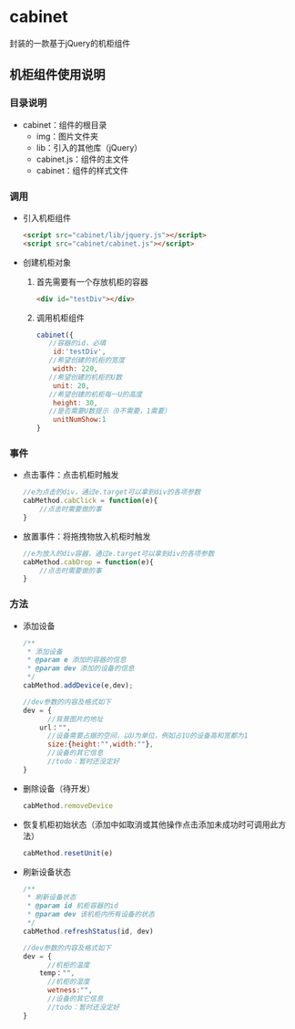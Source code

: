 # cabinet
封装的一款基于jQuery的机柜组件

## 机柜组件使用说明

### 目录说明

- cabinet：组件的根目录
  - img：图片文件夹
  - lib：引入的其他库（jQuery）
  - cabinet.js：组件的主文件
  - cabinet：组件的样式文件

### 调用

- 引入机柜组件

  ```html
  <script src="cabinet/lib/jquery.js"></script>
  <script src="cabinet/cabinet.js"></script>
  ```

- 创建机柜对象

  1. 首先需要有一个存放机柜的容器

     ```html
     <div id="testDiv"></div>
     ```

  2. 调用机柜组件

     ```js
     cabinet({
       	//容器的id，必填
         id:'testDiv',
       	//希望创建的机柜的宽度
         width: 220,
       	//希望创建的机柜的U数
         unit: 20,
       	//希望创建的机柜每一U的高度
         height: 30,
       	//是否需要U数提示（0不需要，1需要）
         unitNumShow:1
     }
     ```

### 事件

- 点击事件：点击机柜时触发

  ```js
  //e为点击的div，通过e.target可以拿到div的各项参数
  cabMethod.cabClick = function(e){
      //点击时需要做的事
  }
  ```

- 放置事件：将拖拽物放入机柜时触发

  ```js
  //e为放入的div容器，通过e.target可以拿到div的各项参数
  cabMethod.cabDrop = function(e){
      //点击时需要做的事
  }
  ```

### 方法

- 添加设备

  ```js
  /**
   * 添加设备
   * @param e 添加的容器的信息
   * @param dev 添加的设备的信息
   */
  cabMethod.addDevice(e,dev);

  //dev参数的内容及格式如下
  dev = {
    	//背景图片的地址
      url："",
    	//设备需要占据的空间，以U为单位，例如占1U的设备高和宽都为1
    	size:{height:"",width:""},
    	//设备的其它信息
    	//todo：暂时还没定好
  }
  ```

- 删除设备（待开发）

  ```js
  cabMethod.removeDevice
  ```

- 恢复机柜初始状态（添加中如取消或其他操作点击添加未成功时可调用此方法）

  ```js
  cabMethod.resetUnit(e)
  ```

- 刷新设备状态

  ```js
  /**
   * 刷新设备状态
   * @param id 机柜容器的id
   * @param dev 该机柜内所有设备的状态
   */
  cabMethod.refreshStatus(id, dev)

  //dev参数的内容及格式如下
  dev = {
    	//机柜的温度
      temp："",
    	//机柜的湿度
    	wetness:"",
    	//设备的其它信息
    	//todo：暂时还没定好
  }
  ```

 
